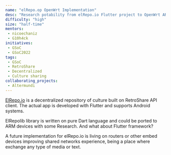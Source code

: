 ```yaml
---
name: "elRepo.op OpenWrt Implementation"
desc: "Research potability from elRepo.io Flutter project to OpenWrt ARM devices"
difficulty: "high"
size: "half-time"
mentors:
 - nicoechaniz
 - G10h4ck
initiatives:
 - GSoC
 - GSoC2022
tags:
 - GSoC
 - RetroShare
 - Decentralized
 - Culture sharing
collaborating_projects:
 - Altermundi
---
```


[ElRepo.io](https://elrepo.io) is a decentralized repository of culture built on RetroShare API client. 
The actual app is developed with Flutter and supports Android systems. 

ElRepolib library is written on pure Dart language and could be ported to ARM devices with some Research. 
And what about Flutter framework? 

A future implementation for elRepo.io is living on routers or other embed devices improving shared 
networks experience, being a place where exchange any type of media or text.
